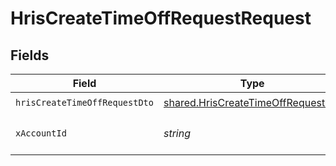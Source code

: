 # HrisCreateTimeOffRequestRequest


## Fields

| Field                                                                                    | Type                                                                                     | Required                                                                                 | Description                                                                              |
| ---------------------------------------------------------------------------------------- | ---------------------------------------------------------------------------------------- | ---------------------------------------------------------------------------------------- | ---------------------------------------------------------------------------------------- |
| `hrisCreateTimeOffRequestDto`                                                            | [shared.HrisCreateTimeOffRequestDto](../../models/shared/hriscreatetimeoffrequestdto.md) | :heavy_check_mark:                                                                       | N/A                                                                                      |
| `xAccountId`                                                                             | *string*                                                                                 | :heavy_check_mark:                                                                       | The account identifier                                                                   |